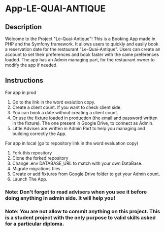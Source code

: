 # App-LE-QUAI-ANTIQUE

## Description
Welcome to the Project "Le-Quai-Antique"! This is a Booking App made in PHP and the Symfony framework.
It allows users to quickly and easily book a reservation date for the restaurant "Le-Quai-Antique".
Users can create an account to set their preferences and book faster with the same preferences loaded.
The app has an Admin managing part, for the restaurant owner to modify the app if needed.

## Instructions
For app in prod
1. Go to the link in the word evalution copy.
2. Create a client count. If you want to check client side.
3. You can book a date without creating a client count.
4. Or use the fixture loaded in production (the email and password written in the fixture). The one present in Google Drive, to connect as Admin.
5. Little Advises are written in Admin Part to help you managing and building correctly the App.


For app in local (go to repository link in the word evaluation copy)
1. Fork this repository
2. Clone the forked repository
3. Change .env DATABASE_URL to match with your own DataBase.
4. Migrate migrations files
5. Create or add fixtures from Google Drive folder to get your Admin count.
6. Launch The App.

### Note: Don't forget to read advisers when you see it before doing anything in admin side. It will help you!

### Note: You are not allow to commit anything on this project. This is a student project with the only purpose to valid skills asked for a particular diploma.